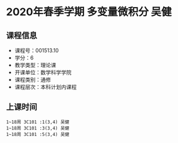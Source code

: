 # 2020年春季学期 多变量微积分 吴健






## 课程信息

- 课程号：001513.10
- 学分：6
- 教学类型：理论课
- 开课单位：数学科学学院
- 课程类别：通修
- 课程层次：本科计划内课程

## 上课时间

```
1~18周 3C101 :1(3,4) 吴健
1~18周 3C101 :3(3,4) 吴健
1~18周 3C101 :5(3,4) 吴健
```

